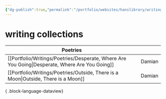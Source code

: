 ```yaml
---
{"dg-publish":true,"permalink":"/portfolio/websites/hanslibrary/writings/"}
---
```


# writing collections

| Poetries                                                                                          |        |
| ------------------------------------------------------------------------------------------------- | ------ |
| [[Portfolio/Writings/Poetries/Desperate, Where Are You Going\|Desperate, Where Are You Going]] | Damian |
| [[Portfolio/Writings/Poetries/Outside, There is a Moon\|Outside, There is a Moon]]             | Damian |

{ .block-language-dataview}
